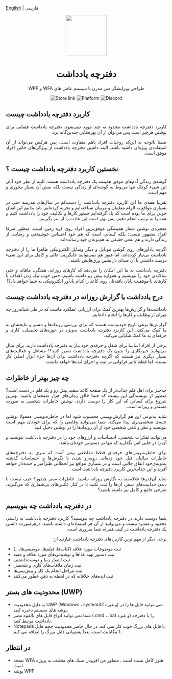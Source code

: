 [English](./README.md) | فارسی

<p align="center">
	<img width="128" align="center" src="https://w7.pngwing.com/pngs/753/965/png-transparent-computer-icons-notepad-onenote-miscellaneous-microphone-axialis-iconworkshop.png">
</p>
	<h1 align="center" dir="rtl">
	دفترچه یادداشت
</h1>
<p align="center" dir="rtl">
	طراحی ویرایشگر متن مدرن با سیستم عامل های WFA و WPF
</p>
	<p align="center">
		<a style="text-decoration:none" href="https://www.microsoft.com/store/apps/9nhl4nsc67wm">
			<img src="https://img.shields.io/badge/Microsoft%20Store-Download-orange.svg?style=flat-square" alt="Store link"/>
		</a>
		<a style="text-decoration:none">
			<img src="https://img.shields.io/badge/platform-windows%2010%20%7C%20uwp-yellow.svg?style=flat-square" alt="Platform"/>
		</a>
		<a style="text-decoration:none" href="https://discord.gg/VqetCub">
			<img src="https://img.shields.io/discord/588473626651787274.svg?style=flat-square" alt="Discord"/>
		</a>
	</p>
</p>

## کاربرد دفترچه یادداشت چیست
<div>
	<p align="justify" dir="rtl">
		کاربرد دفترچه یادداشت محدود به چند مورد نمی‌شود. دفترچه یادداشت فضایی برای نوشتن هرچیز است پس می‌توان از آن بهره‌هایی چندین‌گانه برد.
	<p>
	<p align="justify" dir="rtl">
		ضمنا باتوجه به این‌که روحیات افراد باهم متفاوت است، پس هرکس می‌تواند از آن استفاده‌ی ویژه‌ای داشته باشد. البته داشتن دفترچه یادداشت از ویژگی‌های خاص افراد موفق است.
	<p>
</div>

## نخستین کاربرد دفترچه یادداشت چیست ؟
<div>
	<p align="justify" dir="rtl">
		گوشه‌ی زندگی آدم‌های موفق همیشه یک دفترچه یادداشت هست. البته از نظر خود آنان این شیء کوچک تنها مربوط به گوشه‌ای از زندگی نیست بلکه نقش آن بسیار محوری و مهم است.
	<p>
	<p align="justify" dir="rtl">
		تقریبا همه‌ی ما این کاربرد دفترچه یادداشت را دست‌کم در سال‌های مدرسه حتی در بسیاری مواقع به الزام معلمان و مربیان شناخته‌ایم و تجربه کرده‌ایم. باید بدانیم این اتفاق خوبی برای ما بوده است که یاد گرفته‌ایم چطور کارها و تکالیف خود را یادداشت کنیم و همه را به ترتیب انجام دهیم. پس بهتر است این عادت را از سر بگیریم.
	<p>
	<p align="justify" dir="rtl">
		معجزه‌ی نوشتن شعار همیشگی موفق‌ترین افراد روی کره زمین است. منظور صرفا افراد مشهور نیست؛ بلکه کسانی است که هم خود احساس خوشبختی و رضایت از زندگی دارند و هم نفعی حقیقی به هم‌نوعان خود رسانده‌اند.
	<p>
	<p align="justify" dir="rtl">
		اگرچه یادآورهای روی گوشی موبایل و دیگر وسایل الکترونیکی ظاهرا ما را از دفترچه یادداشت بی‌نیاز کرده‌اند، اما هنوز هم نمی‌توانند جایگزینی عالی و کامل برای این شیء دوست داشتنی با آن صدای دل‌نشین ورق‌هایش باشند.
	<p>
	<p align="justify" dir="rtl">
		دفترچه یادداشت به ما این امکان را می‌دهد که کارهای روزانه، هفتگی، ماهانه و حتی سالانه‌ی خود را بنویسیم و همواره پیش رو داشته باشیم. حس خوب تیک زدن اهداف یا کارهای با موفقیت پایان یافته‌تان روی کاغذ را کدام یادآور الکترونیکی به شما خواهد داد؟!
	<p>
</div>

## درج یادداشت یا گزارش روزانه در دفترچه یادداشت چیست
<div>
	<p align="justify" dir="rtl">
		یادداشت‌ها و گزارش‌ها بهترین کمک برای ارزیابی عملکرد ماست که در طی شبانه‌روز چه میزان از وظایف و کارها را انجام داده‌ایم.
	<p>
	<p align="justify" dir="rtl">
		گزارش‌ها نوعی تاریخ خودنوشت هستند که برای بررسی رویدادها و مسیر و نتایجشان به ما کمک می‌کنند. این کاربرد دفترچه یادداشت به‌ویژه در حوزه‌های تحصیلی، کاری و حرفه‌ای به ما کمک شایانی می‌کند.
	<p>
	<p align="justify" dir="rtl">
		برخی از افراد اساسا برای شغل و حرفه‌ی خود نیاز به دفترچه یادداشت دارند. برای مثال می‌توانید خبرنگاری را بدون یک دفترچه یادداشت تصور کنید؟! مشاغل و فعالیت‌های بسیار دیگری نیز هستند که اگرچه دفترچه یادداشت برای آن‌ها جزء ابزار اصلی کار نیست، اما قطعا تأثیر فراوانی در ثبت و اجرای ایده‌ها خواهد داشت. 
	<p>
</div>

## چه چیز بهتر از خاطرات
<div>
	<p align="justify" dir="rtl">
		چه‌چیز برای اهل قلم جذاب‌تر از یک صفحه کاغذ سفید پیش رو و یک قلم در دست است؟ منظور از نویسندگی این نیست که حتما خالق رمان‌های هزار صفحه‌ای باشید. بهترین شروع برای کسانی که این کار را دوست دارند، نوشتن خاطرات شخصی به صورت مستمر و روزانه است.
	<p>
	<p align="justify" dir="rtl">
		شاید به‌نوعی این هم گزارش‌نویسی محسوب شود اما در خاطره‌نویسی معمولا نوشتن جنبه‌ی شخصی‌تری پیدا می‌کند. شما می‌توانید وقایعی را که برای خودتان مهم است بنویسید و نظر و تلقی شخصی خود از آن رویدادها را در نوشتن دخیل کنید.
	<p>
	<p align="justify" dir="rtl">
		می‌توانید تفکرات شخصی، احساسات و آرزوهای خود را در دفترچه یادداشت بنویسید و آن را در جایی امن بگذارید که تنها در دسترس خودتان باشد.
	<p>
	<p align="justify" dir="rtl">
		برای خاطره‌نویس‌های حرفه‌ای قطعا مقاطعی پیش آمده که سری به دفترچه‌های خاطرات سالیان قبل خود زده‌اند. روبه‌رو شدن با نگرش‌ها و احساسات گذشته به‌نوبه‌ی‌خود اتفاق جالبی است و در بسیاری مواقع نیز لحظاتی طنزآمیز و خنده‌دار خواهد آفرید و این جذاب‌ترین کاربرد دفترچه یادداشت است
	<p>
	<p align="justify" dir="rtl">
		شاید آن‌قدرها علاقه‌مند به نگارش روزانه نباشید. خاطرات سفر چطور؟ حیف نیست با دیدن جذابیت‌های سفر، آن‌ها را ثبت نکنید تا در کنار عکس‌های بی‌شماری که می‌گیرید، شرحی جامع و کامل نیز داشته باشید؟
	<p>
</div>

## در دفترچه یادداشت چه بنویسیم
<div>
	<p align="justify" dir="rtl">
		شما دوست دارید در دفترچه یادداشت چه بنویسید؟ کاربرد دفترچه یادداشت به راستی محدود و معدود نیست و می‌توانید از آن هر استفاده‌ای داشته باشید. درهرصورت داشتن یک دفترچه یادداشت در کیف همراه شما ضروری است.
	<p>
	<p align="justify" dir="rtl">
		برخی دیگر از مهم ترین کاربردهای دفترچه یادداشت عبارتند از:
	<p>
</div>

* ثبت موضوعات مورد علاقه (کتاب‌ها، فیلم‌ها، موسیقی‌ها،...)
* ثبت دستور تهیه غذاها و نوشیدنی‌های مورد علاقه و مفید
* ثبت اشعار زیبا و دوست‌داشتنی
* ثبت زمان ملاقات‌های کاری و شخصی
* ثبت مراحل انجام یک کار و پیش‌بینی‌ها
* ثبت ایده‌های خلاقانه که در لحظه به ذهن خطور می‌کنند

## محدودیت های بستر (UWP)

* به دلیل محدودیت UWP (Windows ، system32 و غیره) نمی توانید فایل ها را در پوشه های سیستم ذخیره کنید.
* شما نمی توانید انواع فایل های بالقوه مضر (.cmd ، .bat و غیره) را با دفترچه یادداشت مرتبط کنید.
* Notepads با فایل های بزرگ خوب کار نمی کند. در حال حاضر محدودیت حجم فایل 1 مگابایت است. بعداً پشتیبانی فایل بزرگ را اضافه می کنم.

## در انتظار
* نسخه WFA هنوز کامل نشده است ، منظور من افزودن سبک های مختلف به پروژه است
* پوشه WPF
